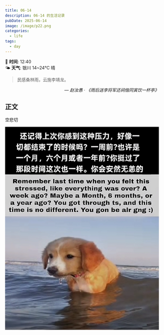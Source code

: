 ```yaml
---
title: 06-14
description: 06-14 的生活记录
pubDate: 2025-06-14
image: /image/p22.png
categories:
  - life
tags:
  - day
---
```

📅 **时间**: 12:40  
🌤️ **天气**: 银川 14~24℃ 晴

> 民感桑林雨，云施李靖龙。

<cite style="text-align: right; display: block;">— 赵汝愚 · 《雨后送李将军还祠偕同寅饮一杯亭》</cite>

## 正文

空悲切

![](assets/2025-06-14.assets/file-20250614124036262.png)
